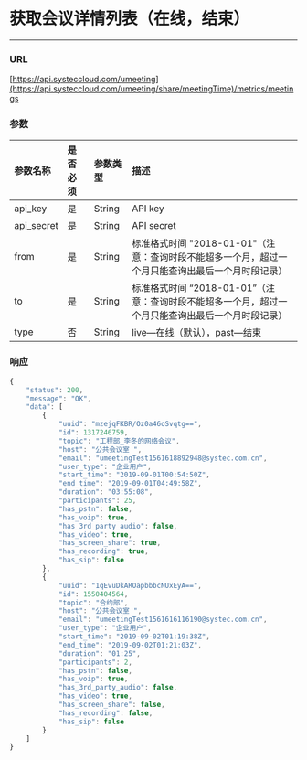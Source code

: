 # 获取会议详情列表（在线，结束）

---

### URL

[https://api.systeccloud.com/umeeting](https://api.systeccloud.com/umeeting/share/meetingTime)/metrics/meetings

### 参数

| 参数名称 | 是否必须 | 参数类型 | 描述 |
| :--- | :--- | :--- | :--- |
| api\_key | 是 | String | API key |
| api\_secret | 是 | String | API secret |
| from | 是 | String | 标准格式时间 "2018-01-01"（注意：查询时段不能超多一个月，超过一个月只能查询出最后一个月时段记录） |
| to | 是 | String | 标准格式时间 “2018-01-01”（注意：查询时段不能超多一个月，超过一个月只能查询出最后一个月时段记录） |
| type | 否 | String | live—在线（默认），past—结束 |

### 响应

```js
{
    "status": 200,
    "message": "OK",
    "data": [
        {
            "uuid": "mzejqFKBR/Oz0a46oSvqtg==",
            "id": 1317246759,
            "topic": "工程部_李冬的网络会议",
            "host": "公共会议室 ",
            "email": "umeetingTest1561618892948@systec.com.cn",
            "user_type": "企业用户",
            "start_time": "2019-09-01T00:54:50Z",                           （注意：这里是UTC格式）
            "end_time": "2019-09-01T04:49:58Z",                             （注意：这里是UTC格式）  
            "duration": "03:55:08",
            "participants": 25,
            "has_pstn": false,
            "has_voip": true,
            "has_3rd_party_audio": false,
            "has_video": true,
            "has_screen_share": true,
            "has_recording": true,
            "has_sip": false
        },
        {
            "uuid": "1qEvuDkAROapbbbcNUxEyA==",
            "id": 1550404564,
            "topic": "合约部",
            "host": "公共会议室 ",
            "email": "umeetingTest1561616116190@systec.com.cn",
            "user_type": "企业用户",
            "start_time": "2019-09-02T01:19:38Z",
            "end_time": "2019-09-02T01:21:03Z",
            "duration": "01:25",
            "participants": 2,
            "has_pstn": false,
            "has_voip": true,
            "has_3rd_party_audio": false,
            "has_video": true,
            "has_screen_share": false,
            "has_recording": false,
            "has_sip": false
        }
    ]
}
```



